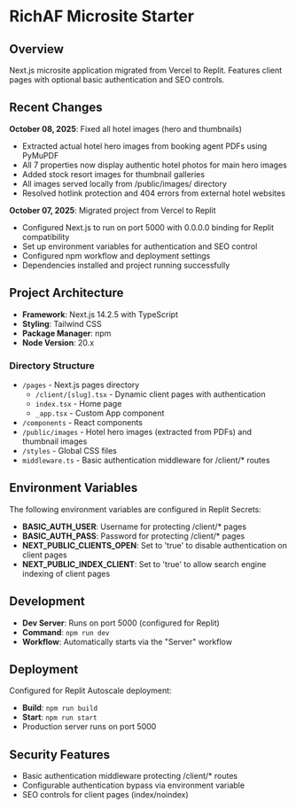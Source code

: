 # RichAF Microsite Starter

## Overview
Next.js microsite application migrated from Vercel to Replit. Features client pages with optional basic authentication and SEO controls.

## Recent Changes
**October 08, 2025**: Fixed all hotel images (hero and thumbnails)
- Extracted actual hotel hero images from booking agent PDFs using PyMuPDF
- All 7 properties now display authentic hotel photos for main hero images
- Added stock resort images for thumbnail galleries
- All images served locally from /public/images/ directory
- Resolved hotlink protection and 404 errors from external hotel websites

**October 07, 2025**: Migrated project from Vercel to Replit
- Configured Next.js to run on port 5000 with 0.0.0.0 binding for Replit compatibility
- Set up environment variables for authentication and SEO control
- Configured npm workflow and deployment settings
- Dependencies installed and project running successfully

## Project Architecture
- **Framework**: Next.js 14.2.5 with TypeScript
- **Styling**: Tailwind CSS
- **Package Manager**: npm
- **Node Version**: 20.x

### Directory Structure
- `/pages` - Next.js pages directory
  - `/client/[slug].tsx` - Dynamic client pages with authentication
  - `index.tsx` - Home page
  - `_app.tsx` - Custom App component
- `/components` - React components
- `/public/images` - Hotel hero images (extracted from PDFs) and thumbnail images
- `/styles` - Global CSS files
- `middleware.ts` - Basic authentication middleware for /client/* routes

## Environment Variables
The following environment variables are configured in Replit Secrets:

- **BASIC_AUTH_USER**: Username for protecting /client/* pages
- **BASIC_AUTH_PASS**: Password for protecting /client/* pages
- **NEXT_PUBLIC_CLIENTS_OPEN**: Set to 'true' to disable authentication on client pages
- **NEXT_PUBLIC_INDEX_CLIENT**: Set to 'true' to allow search engine indexing of client pages

## Development
- **Dev Server**: Runs on port 5000 (configured for Replit)
- **Command**: `npm run dev`
- **Workflow**: Automatically starts via the "Server" workflow

## Deployment
Configured for Replit Autoscale deployment:
- **Build**: `npm run build`
- **Start**: `npm run start`
- Production server runs on port 5000

## Security Features
- Basic authentication middleware protecting /client/* routes
- Configurable authentication bypass via environment variable
- SEO controls for client pages (index/noindex)
